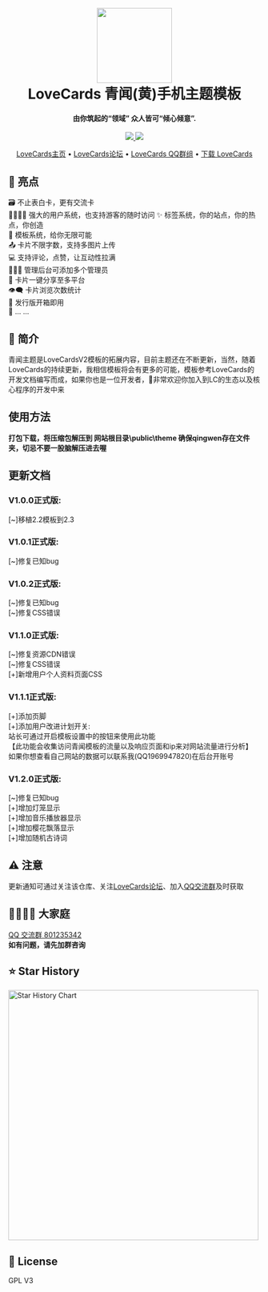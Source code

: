 <h1 align="center">
  <br>
  <a href="https://lovecards.cn/" alt="logo" ><img src="https://s11.ax1x.com/2024/01/11/pFCilx1.png" width="150"/></a>
  <br>
  LoveCards 青闻(黄)手机主题模板
  <br>
</h1>
<h4 align="center">由你筑起的“领域” 众人皆可“倾心倾意”.</h4>

<p align="center">
  <a href="https://github.com/zhiguai/LoveCards/releases">
    <img src="https://img.shields.io/github/v/release/LCRCheney/LoveCardsV2-QWtemplate?include_prereleases&style=flat-square" />
  </a>
  <img src="https://img.shields.io/github/stars/LCRCheney/LoveCardsV2-QWtemplate?style=social">
</p>

<p align="center">
  <a href="https://lovecards.cn">LoveCards主页</a> •
  <a href="https://forum.lovecards.cn">LoveCards论坛</a> •
  <a href="https://jq.qq.com/?_wv=1027&k=QTRjFYyB">LoveCards QQ群组</a> •
  <a href="https://github.com/zhiguai/LoveCards/releases">下载 LoveCards</a>
</p>

## 🌟 亮点

🗃️ 不止表白卡，更有交流卡  
👨‍👩‍👧‍👦 强大的用户系统，也支持游客的随时访问
✨ 标签系统，你的站点，你的热点，你创造  
💙 模板系统，给你无限可能  
📤 卡片不限字数，支持多图片上传  
💻 支持评论，点赞，让互动性拉满  
👩‍👧‍👦 管理后台可添加多个管理员  
🔗 卡片一键分享至多平台  
👁️‍🗨️ 卡片浏览次数统计  
🚀 发行版开箱即用  
🌈 ... ...

## 👀 简介

青闻主题是LoveCardsV2模板的拓展内容，目前主题还在不断更新，当然，随着LoveCards的持续更新，我相信模板将会有更多的可能，模板参考LoveCards的开发文档编写而成，如果你也是一位开发者，🥰非常欢迎你加入到LC的生态以及核心程序的开发中来
## 使用方法
 **打包下载，将压缩包解压到 网站根目录\public\theme 确保qingwen存在文件夹，切忌不要一股脑解压进去喔**  
 
## 更新文档
  ### V1.0.0正式版:
[~]移植2.2模板到2.3  

  ### V1.0.1正式版:
[~]修复已知bug  

  ### V1.0.2正式版:
[~]修复已知bug  
[~]修复CSS错误  

  ### V1.1.0正式版:
[~]修复资源CDN错误  
[~]修复CSS错误  
  [+]新增用户个人资料页面CSS  

  ### V1.1.1正式版:
  [+]添加页脚  
  [+]添加用户改进计划开关:    
    站长可通过开启模板设置中的按钮来使用此功能  
    【此功能会收集访问青闻模板的流量以及响应页面和ip来对网站流量进行分析】  
    如果你想查看自己网站的数据可以联系我(QQ1969947820)在后台开账号  

  ### V1.2.0正式版:
[~]修复已知bug  
  [+]增加灯笼显示  
  [+]增加音乐播放器显示  
  [+]增加樱花飘落显示  
  [+]增加随机古诗词  


## ⚠️ 注意

更新通知可通过关注该仓库、关注[LoveCards论坛](https://forum.lovecards.cn)、加入[QQ交流群](https://jq.qq.com/?_wv=1027&k=QTRjFYyB)及时获取  

## 👯‍♀️👯‍♂ 大家庭

<a href="https://jq.qq.com/?_wv=1027&k=QTRjFYyB">QQ 交流群 801235342</a>  
**如有问题，请先加群咨询**

## ⭐ Star History

<a href="https://github.com/LCRCheney/LoveCardsV2-QWtemplate/stargazers">
    <img width="500" alt="Star History Chart" src="https://api.star-history.com/svg?repos=LCRCheney/LoveCardsV2-QWtemplate&type=Date">
</a> 

## 📜 License
GPL V3
